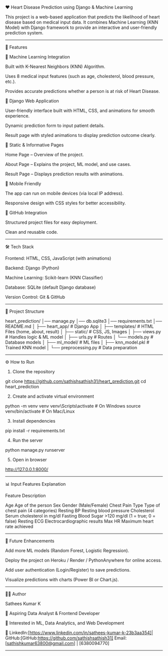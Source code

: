 ❤️ Heart Disease Prediction using Django & Machine Learning

This project is a web-based application that predicts the likelihood of heart disease based on medical input data. It combines Machine Learning (KNN Model) with Django framework to provide an interactive and user-friendly prediction system.


---

🚀 Features

🔹 Machine Learning Integration

Built with K-Nearest Neighbors (KNN) Algorithm.

Uses 8 medical input features (such as age, cholesterol, blood pressure, etc.).

Provides accurate predictions whether a person is at risk of Heart Disease.


🔹 Django Web Application

User-friendly interface built with HTML, CSS, and animations for smooth experience.

Dynamic prediction form to input patient details.

Result page with styled animations to display prediction outcome clearly.


🔹 Static & Informative Pages

Home Page – Overview of the project.

About Page – Explains the project, ML model, and use cases.

Result Page – Displays prediction results with animations.


🔹 Mobile Friendly

The app can run on mobile devices (via local IP address).

Responsive design with CSS styles for better accessibility.


🔹 GitHub Integration

Structured project files for easy deployment.

Clean and reusable code.



---

🛠️ Tech Stack

Frontend: HTML, CSS, JavaScript (with animations)

Backend: Django (Python)

Machine Learning: Scikit-learn (KNN Classifier)

Database: SQLite (default Django database)

Version Control: Git & GitHub



---

📂 Project Structure

heart_prediction/
│── manage.py
│── db.sqlite3
│── requirements.txt
│── README.md
│
├── heart_app/                  # Django App
│   ├── templates/              # HTML Files (home, about, result)
│   ├── static/                 # CSS, JS, Images
│   ├── views.py                # Handles logic & ML model
│   ├── urls.py                 # Routes
│   └── models.py               # Database models
│
├── ml_model/                   # ML files
│   ├── knn_model.pkl           # Trained KNN model
│   └── preprocessing.py        # Data preparation


---

⚙️ How to Run

1. Clone the repository



git clone https://github.com/sathishsathish31/heart_prediction.git
cd heart_prediction

2. Create and activate virtual environment



python -m venv venv
venv\Scripts\activate   # On Windows
source venv/bin/activate  # On Mac/Linux

3. Install dependencies



pip install -r requirements.txt

4. Run the server



python manage.py runserver

5. Open in browser



http://127.0.0.1:8000/


---

📊 Input Features Explanation

Feature	Description

Age	Age of the person
Sex	Gender (Male/Female)
Chest Pain Type	Type of chest pain (4 categories)
Resting BP	Resting blood pressure
Cholesterol	Serum cholesterol in mg/dl
Fasting Blood Sugar	>120 mg/dl (1 = true; 0 = false)
Resting ECG	Electrocardiographic results
Max HR	Maximum heart rate achieved



---

🎯 Future Enhancements

Add more ML models (Random Forest, Logistic Regression).

Deploy the project on Heroku / Render / PythonAnywhere for online access.

Add user authentication (Login/Register) to save predictions.

Visualize predictions with charts (Power BI or Chart.js).



---

👨‍💻 Author

Sathees Kumar K

💼 Aspiring Data Analyst & Frontend Developer

🌟 Interested in ML, Data Analytics, and Web Development

🔗 LinkedIn:[https://www.linkedin.com/in/sathees-kumar-k-23b3aa354]| GitHub:[GitHub:https://github.com/sathishsathish31] 
Email:[sathishkumar63800@gmail.com] | [6380094770]  
  



---
